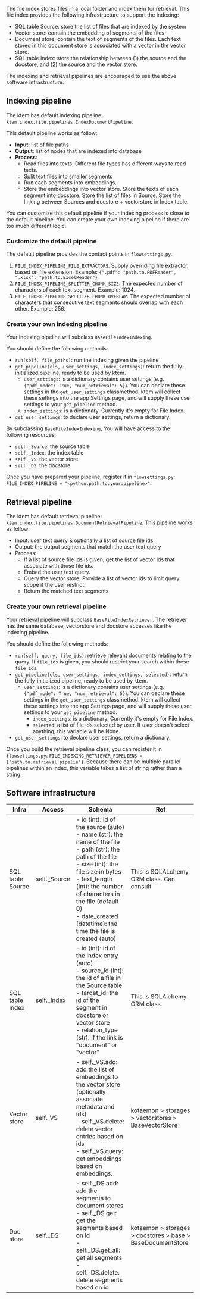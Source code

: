 The file index stores files in a local folder and index them for retrieval.
This file index provides the following infrastructure to support the indexing:

- SQL table Source: store the list of files that are indexed by the system
- Vector store: contain the embedding of segments of the files
- Document store: contain the text of segments of the files. Each text stored
  in this document store is associated with a vector in the vector store.
- SQL table Index: store the relationship between (1) the source and the
  docstore, and (2) the source and the vector store.

The indexing and retrieval pipelines are encouraged to use the above software
infrastructure.

## Indexing pipeline

The ktem has default indexing pipeline: `ktem.index.file.pipelines.IndexDocumentPipeline`.

This default pipeline works as follow:

- **Input**: list of file paths
- **Output**: list of nodes that are indexed into database
- **Process**:
  - Read files into texts. Different file types has different ways to read texts.
  - Split text files into smaller segments
  - Run each segments into embeddings.
  - Store the embeddings into vector store. Store the texts of each segment
    into docstore. Store the list of files in Source. Store the linking
    between Sources and docstore + vectorstore in Index table.

You can customize this default pipeline if your indexing process is close to the
default pipeline. You can create your own indexing pipeline if there are too
much different logic.

### Customize the default pipeline

The default pipeline provides the contact points in `flowsettings.py`.

1. `FILE_INDEX_PIPELINE_FILE_EXTRACTORS`. Supply overriding file extractor,
   based on file extension. Example: `{".pdf": "path.to.PDFReader", ".xlsx": "path.to.ExcelReader"}`
2. `FILE_INDEX_PIPELINE_SPLITTER_CHUNK_SIZE`. The expected number of characters
   of each text segment. Example: 1024.
3. `FILE_INDEX_PIPELINE_SPLITTER_CHUNK_OVERLAP`. The expected number of
   characters that consecutive text segments should overlap with each other.
   Example: 256.

### Create your own indexing pipeline

Your indexing pipeline will subclass `BaseFileIndexIndexing`.

You should define the following methods:

- `run(self, file_paths)`: run the indexing given the pipeline
- `get_pipeline(cls, user_settings, index_settings)`: return the
  fully-initialized pipeline, ready to be used by ktem.
  - `user_settings`: is a dictionary contains user settings (e.g. `{"pdf_mode": True, "num_retrieval": 5}`). You can declare these settings in the `get_user_settings` classmethod. ktem will collect these settings into the app Settings page, and will supply these user settings to your `get_pipeline` method.
  - `index_settings`: is a dictionary. Currently it's empty for File Index.
- `get_user_settings`: to declare user settings, return a dictionary.

By subclassing `BaseFileIndexIndexing`, You will have access to the following resources:

- `self._Source`: the source table
- `self._Index`: the index table
- `self._VS`: the vector store
- `self._DS`: the docstore

Once you have prepared your pipeline, register it in `flowsettings.py`: `FILE_INDEX_PIPELINE = "<python.path.to.your.pipeline>"`.

## Retrieval pipeline

The ktem has default retrieval pipeline:
`ktem.index.file.pipelines.DocumentRetrievalPipeline`. This pipeline works as
follow:

- Input: user text query & optionally a list of source file ids
- Output: the output segments that match the user text query
- Process:
  - If a list of source file ids is given, get the list of vector ids that
    associate with those file ids.
  - Embed the user text query.
  - Query the vector store. Provide a list of vector ids to limit query scope
    if the user restrict.
  - Return the matched text segments

### Create your own retrieval pipeline

Your retrieval pipeline will subclass `BaseFileIndexRetriever`. The retriever
has the same database, vectorstore and docstore accesses like the indexing
pipeline.

You should define the following methods:

- `run(self, query, file_ids)`: retrieve relevant documents relating to the
  query. If `file_ids` is given, you should restrict your search within these
  `file_ids`.
- `get_pipeline(cls, user_settings, index_settings, selected)`: return the
  fully-initialized pipeline, ready to be used by ktem.
  - `user_settings`: is a dictionary contains user settings (e.g. `{"pdf_mode": True, "num_retrieval": 5}`). You can declare these settings in the `get_user_settings` classmethod. ktem will collect these settings into the app Settings page, and will supply these user settings to your `get_pipeline` method.
    - `index_settings`: is a dictionary. Currently it's empty for File Index.
    - `selected`: a list of file ids selected by user. If user doesn't select
      anything, this variable will be None.
- `get_user_settings`: to declare user settings, return a dictionary.

Once you build the retrieval pipeline class, you can register it in
`flowsettings.py`: `FILE_INDEXING_RETRIEVER_PIPELIENS = ["path.to.retrieval.pipelie"]`. Because there can be
multiple parallel pipelines within an index, this variable takes a list of
string rather than a string.

## Software infrastructure

| Infra            | Access        | Schema                                                                                                                                                                                                                                                                                             | Ref                                                        |
| ---------------- | ------------- | -------------------------------------------------------------------------------------------------------------------------------------------------------------------------------------------------------------------------------------------------------------------------------------------------- | ---------------------------------------------------------- |
| SQL table Source | self.\_Source | - id (int): id of the source (auto)<br>- name (str): the name of the file<br>- path (str): the path of the file<br>- size (int): the file size in bytes<br>- text_length (int): the number of characters in the file (default 0)<br>- date_created (datetime): the time the file is created (auto) | This is SQLALchemy ORM class. Can consult                  |
| SQL table Index  | self.\_Index  | - id (int): id of the index entry (auto)<br>- source_id (int): the id of a file in the Source table<br>- target_id: the id of the segment in docstore or vector store<br>- relation_type (str): if the link is "document" or "vector"                                                              | This is SQLAlchemy ORM class                               |
| Vector store     | self.\_VS     | - self.\_VS.add: add the list of embeddings to the vector store (optionally associate metadata and ids)<br>- self.\_VS.delete: delete vector entries based on ids<br>- self.\_VS.query: get embeddings based on embeddings.                                                                        | kotaemon > storages > vectorstores > BaseVectorStore       |
| Doc store        | self.\_DS     | - self.\_DS.add: add the segments to document stores<br>- self.\_DS.get: get the segments based on id<br>- self.\_DS.get_all: get all segments<br>- self.\_DS.delete: delete segments based on id                                                                                                  | kotaemon > storages > docstores > base > BaseDocumentStore |
